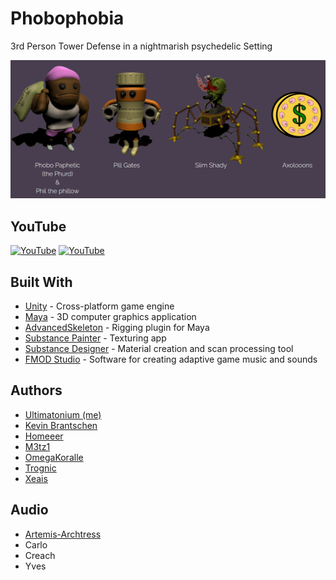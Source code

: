 # Phobophobia
3rd Person Tower Defense in a nightmarish psychedelic Setting

![screenshot](./README_ASSETS/presentedBy.png)

## YouTube
[![YouTube](https://img.youtube.com/vi/PdmdYKLdwM0/0.jpg)](https://youtu.be/PdmdYKLdwM0)
[![YouTube](https://img.youtube.com/vi/gOVkng7vVDc/0.jpg)](https://youtu.be/gOVkng7vVDc*) 

## Built With
* [Unity](https://unity.com/) - Cross-platform game engine
* [Maya](https://autodesk.com/) - 3D computer graphics application
* [AdvancedSkeleton](https://www.animationstudios.com.au/advanced-skeleton) - Rigging plugin for Maya
* [Substance Painter](https://www.substance3d.com/products/substance-painter/) - Texturing app
* [Substance Designer](https://www.substance3d.com/products/substance-designer/) - Material creation and scan processing tool
* [FMOD Studio](https://www.fmod.com/studio/) - Software for creating adaptive game music and sounds

## Authors
 * [Ultimatonium (me)](https://github.com/Ultimatonium)
 * [Kevin Brantschen](https://kbrantschen.artstation.com)
 * [Homeeer](https://github.com/Homeeer) 
 * [M3tz1](https://github.com/M3tz1)
 * [OmegaKoralle](https://github.com/OmegaKoralle)
 * [Trognic](https://github.com/Trognic)
 * [Xeais](https://github.com/Xeais)

## Audio
 * [Artemis-Archtress](https://github.com/Artemis-Archtress)
 * Carlo
 * Creach
 * Yves

